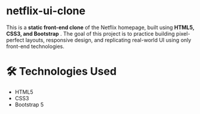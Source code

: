 # netflix-ui-clone

This is a **static front-end clone** of the Netflix homepage, built using **HTML5, CSS3, and Bootstrap** . The goal of this project is to practice building pixel-perfect layouts, responsive design, and replicating real-world UI using only front-end technologies.

# 🛠 Technologies Used
- HTML5  
- CSS3  
- Bootstrap 5  
